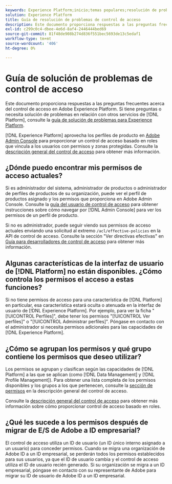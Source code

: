 ```yaml
---
keywords: Experience Platform;inicio;temas populares;resolución de problemas;control de acceso
solution: Experience Platform
title: Guía de resolución de problemas de control de acceso
description: Este documento proporciona respuestas a las preguntas frecuentes acerca del control de acceso en Adobe Experience Platform.
exl-id: c299c0c4-dbee-4e6d-8af4-2446444bed69
source-git-commit: 81f48de908b274d836f551bec5693de13c5edaf1
workflow-type: tm+mt
source-wordcount: '406'
ht-degree: 0%

---
```


# Guía de solución de problemas de control de acceso

Este documento proporciona respuestas a las preguntas frecuentes acerca del control de acceso en Adobe Experience Platform. Si tiene preguntas o necesita solución de problemas en relación con otros servicios de [!DNL Platform], consulte la [guía de solución de problemas para Experience Platform](../landing/troubleshooting.md).

[!DNL Experience Platform] aprovecha los perfiles de producto en [Adobe Admin Console](https://adminconsole.adobe.com) para proporcionar un control de acceso basado en roles que vincula a los usuarios con permisos y zonas protegidas.  Consulte la [descripción general del control de acceso](home.md) para obtener más información.

## ¿Dónde puedo encontrar mis permisos de acceso actuales?

Si es administrador del sistema, administrador de productos o administrador de perfiles de productos de su organización, puede ver el perfil de productos asignado y los permisos que proporciona en Adobe Admin Console. Consulte la [guía del usuario de control de acceso](./ui/overview.md) para obtener instrucciones sobre cómo navegar por [!DNL Admin Console] para ver los permisos de un perfil de producto.

Si no es administrador, puede seguir viendo sus permisos de acceso actuales enviando una solicitud al extremo `/acl/effective-policies` en la API de control de acceso. Consulte la sección &quot;Ver directivas efectivas&quot; en [Guía para desarrolladores de control de acceso](./api/effective-policies.md) para obtener más información.

## Algunas características de la interfaz de usuario de [!DNL Platform] no están disponibles. ¿Cómo controla los permisos el acceso a estas funciones?

Si no tiene permisos de acceso para una característica de [!DNL Platform] en particular, esa característica estará oculta o atenuada en la interfaz de usuario de [!DNL Experience Platform]. Por ejemplo, para ver la ficha &quot;[!UICONTROL Perfiles]&quot;, debe tener los permisos &quot;[!UICONTROL Ver perfiles]&quot; o &quot;[!UICONTROL Administrar perfiles]&quot;. Póngase en contacto con el administrador si necesita permisos adicionales para las capacidades de [!DNL Experience Platform].

## ¿Cómo se agrupan los permisos y qué grupo contiene los permisos que deseo utilizar?

Los permisos se agrupan y clasifican según las capacidades de [!DNL Platform] a las que se aplican (como [!DNL Data Management] y [!DNL Profile Management]). Para obtener una lista completa de los permisos disponibles y los grupos a los que pertenecen, consulte la [sección de permisos](home.md#permissions) en la descripción general del control de acceso.

Consulte la [descripción general del control de acceso](home.md) para obtener más información sobre cómo proporcionar control de acceso basado en roles.

## ¿Qué les sucede a los permisos después de migrar de E/S de Adobe a ID empresarial?

El control de acceso utiliza un ID de usuario (un ID único interno asignado a un usuario) para conceder permisos. Cuando se migra una organización de Adobe ID a un ID empresarial, se perderán todos los permisos establecidos para sus usuarios, ya que el ID de usuario cambia y el control de acceso utiliza el ID de usuario recién generado. Si su organización se migra a un ID empresarial, póngase en contacto con su representante de Adobe para migrar su ID de usuario de Adobe ID a un ID empresarial.
